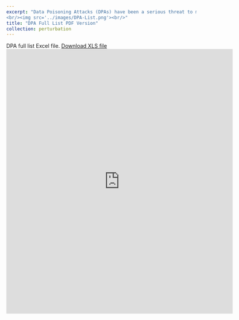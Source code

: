 ```yaml
---
excerpt: "Data Poisoning Attacks (DPAs) have been a serious threat to machine learning models used in computer vision, speech recognition, and other Artificial Intelligence (AI) application areas. The attacks are based on minimal change to data (szegedy 2014) and can deceive a trained model to produce incorrect outcomes. Thus, DPAs are able to poison complex and state-of-the-art machine learning models that are central to the decision-making processes of any intelligent system running in various sectors including business, industry, and defence. For example, Microsoft reported a DPA attack that targeted the company chatbot Tay whose training data were poisoned with racist tweets and consequently caused the chatbot's conversational algorithm to generate offensive tweets (TayMicrosoftIssues2016). The consequence of a DPA can even lead to loss of human life. A recent piece of news reported that a vulnerability of the AI module in the autopilot of a Tesla car was exploited, and caused the failure to recognise a stopped car in the lane as an obstacle (engleSteeringWheelWas2021).
<br/><img src='../images/DPA-List.png'><br/>"
title: "DPA Full List PDF Version"
collection: perturbation
---
```


DPA full list Excel file. 
[Download XLS file](https://github.com/phoenixml/roadmap.github.io/blob/master/files/DPA_Full_List.xlsx?raw=true)
<embed src="https://phoenixml.github.io/roadmap.github.io/files/DPA_Full_List.pdf" width="600" height="700" type="application/pdf" />
